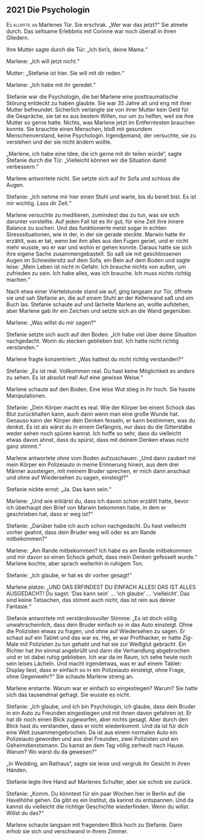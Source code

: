 ## **2021** Die Psychologin

<span style="font-variant:small-caps;">Es klopfte an</span> Marlenes Tür.
Sie erschrak.
„Wer war das jetzt?“ Sie atmete durch.
Das seltsame Erlebbnis mit Corinne war noch überall in ihren Gliedern.

Ihre Mutter sagte durch die Tür: „Ich bin’s, deine Mama.“

Marlene: „Ich will jetzt nicht.“

Mutter: „Stefanie ist hier.
Sie will mit dir reden.“

Marlene: „Ich habe mit ihr geredet.“

Stefanie war die Psychologin, die bei Marlene eine posttraumatische Störung entdeckt zu haben glaubte.
Sie war 35 Jahre alt und eng mit ihrer Mutter befreundet.
Sicherlich verlangte sie von ihrer Mutter kein Geld für die Gespräche, sie tat es aus bestem Willen, nur um zu helfen, weil sie ihre Mutter so gerne hatte.
Nichts, was Marlene jetzt im Entferntesten brauchen konnte.
Sie brauchte einen Menschen, bloß mit gesundem Menschenverstand, keine Psychologin.
Irgendjemand, der versuchte, sie zu verstehen und der sie nicht ändern wollte.

„Marlene, ich habe eine Idee, die ich gerne mit dir teilen würde“, sagte Stefanie durch die Tür.
„Vielleicht können wir die Situation damit verbessern.“

Marlene antwortete nicht.
Sie setzte sich auf ihr Sofa und schloss die Augen.

Stefanie: „Ich nehme mir hier einen Stuhl und warte, bis du bereit bist.
Es ist mir wichtig.
Lass dir Zeit.“

Marlene versuchte zu meditieren, zumindest das zu tun, was sie sich darunter vorstellte.
Auf jeden Fall tat es ihr gut, für eine Zeit ihre innere Balance zu suchen.
Und das funktionierte meist sogar in echten Stresssituationen, wie in der, in der sie gerade steckte.
Marwin hatte ihr erzählt, was er tat, wenn bei ihm alles aus den Fugen geriet, und er nicht mehr wusste, wo er war und wohin er gehen konnte.
Daraus hatte sie sich ihre eigene Sache zusammengebastelt.
So saß sie mit geschlossenen Augen im Schneidersitz auf dem Sofa, ein Bein auf dem Boden und sagte leise: „Mein Leben ist nicht in Gefahr.
Ich brauche nichts von außen, um zufrieden zu sein.
Ich habe alles, was ich brauche.
Ich muss nichts richtig machen.“

Nach etwa einer Viertelstunde stand sie auf, ging langsam zur Tür, öffnete sie und sah Stefanie an, die auf einem Stuhl an der Kellerwand saß und ein Buch las.
Stefanie schaute auf und lächelte Marlene an, wollte aufstehen, aber Marlene gab ihr ein Zeichen und setzte sich an die Wand gegenüber.

Marlene: „Was willst du mir sagen?“

Stefanie setzte sich auch auf den Boden.
„Ich habe viel über deine Situation nachgedacht.
Worin du stecken geblieben bist.
Ich hatte nicht richtig verstanden.“

Marlene fragte konzentriert: „Was hattest du nicht richtig verstanden?“

Stefanie: „Es ist real.
Vollkommen real.
Du hast keine Möglichkeit es anders zu sehen.
Es ist absolut real! Auf eine gewisse Weise.“

Marlene schaute auf den Boden.
Eine leise Wut stieg in ihr hoch.
Sie hasste Manipulationen.

Stefanie: „Dein Körper macht es real.
Wie der Körper bei einem Schock das Blut zurückhalten kann, auch dann wenn man eine große Wunde hat.
Genauso kann der Körper dein Denken fesseln, er kann bestimmen, was du denkst.
Es ist als wärst du in einem Gefängnis, nur dass du die Gitterstäbe weder sehen noch spüren kannst.
Ich hoffe so sehr, dass du vielleicht etwas davon ahnst, dass du spürst, dass mit deinem Denken etwas nicht ganz stimmt.“

Marlene antwortete ohne vom Boden aufzuschauen: „Und dann zaubert mir mein Körper ein Polizeiauto in meine Erinnerung hinein, aus dem drei Männer aussteigen, mit meinem Bruder sprechen, er mich dann anschaut und ohne auf Wiedersehen zu sagen, einsteigt?“

Stefanie nickte ernst: „Ja.
Das kann sein.“

Marlene: „Und wie erklärst du, dass ich davon schon erzählt hatte, bevor ich überhaupt den Brief von Marwin bekommen habe, in dem er geschrieben hat, dass er weg ist?“

Stefanie: „Darüber habe ich auch schon nachgedacht.
Du hast vielleicht vorher geahnt, dass dein Bruder weg will oder es am Rande mitbekommen?“

Marlene: „Am Rande mitbekommen? Ich habe es am Rande mitbekommen und mir davon so einen Schock geholt, dass mein Denken gefesselt wurde.“ Marlene kochte, aber sprach weiterhin in ruhigem Ton.

Stefanie: „Ich glaube, er hat es dir vorher gesagt!“

Marlene platze: „UND DAS ERFINDEST DU EINFACH ALLES! DAS IST ALLES AUSGEDACHT! Du sagst: ‘Das kann sein’ … ‘ich glaube’ … ‘vielleicht’.
Das sind keine Tatsachen, das stimmt auch nicht, das ist rein aus deiner Fantasie.“

Stefanie antwortete mit verständnisvoller Stimme: „Es ist doch völlig unwahrscheinlich, dass dein Bruder einfach so in das Auto einsteigt.
Ohne die Polizisten etwas zu fragen, und ohne auf Wiedersehen zu sagen.
Er schaut auf ein Tablet und das war es.
Hej, er war Profihacker, er hatte Zig-Male mit Polizisten zu tun gehabt und hat sie zur Weißglut gebracht.
Ein Richter hat ihn einmal angebrüllt und dann die Verhandlung abgebrochen und er ist dabei ruhig geblieben.
Ich war da im Raum, ich sehe heute noch sein leises Lächeln.
Und macht irgendetwas, was er auf einem Tablet-Display liest, dass er einfach so in ein Polizeiauto einsteigt, ohne Frage, ohne Gegenwehr?“ Sie schaute Marlene streng an.

Marlene erstarrte.
Warum war er einfach so eingestiegen? Warum? Sie hatte sich das tausendmal gefragt.
Sie wusste es nicht.

Stefanie: „Ich glaube, und ich bin Psychologin, ich glaube, dass dein Bruder in ein Auto zu Freunden eingestiegen und mit ihnen davon gefahren ist.
Er hat dir noch einen Blick zugeworfen, aber nichts gesagt.
Aber durch den Blick hast du verstanden, dass er nicht wiederkommt.
Und da ist für dich eine Welt zusammengebrochen.
Da ist aus einem normalen Auto ein Polizeiauto geworden und aus drei Freunden, zwei Polizisten und ein Geheimdienstsmann.
Du kamst an dem Tag völlig zerheult nach Hause.
Warum? Wo warst du da gewesen?“

„In Wedding, am Rathaus“, sagte sie leise und vergrub ihr Gesicht in ihren Händen.

Stefanie legte ihre Hand auf Marlenes Schulter, aber sie schob sie zurück.

Stefanie: „Komm.
Du könntest für ein paar Wochen hier in Berlin auf die Havelhöhe gehen.
Da gibt es ein Institut, da kannst du entspannen.
Und da kannst du vielleicht die richtige Geschichte wiederfinden.
Wenn du willst.
Willst du das?“

Marlene schaute langsam mit fragendem Blick hoch zu Stefanie.
Dann erhob sie sich und verschwand in ihrem Zimmer.
